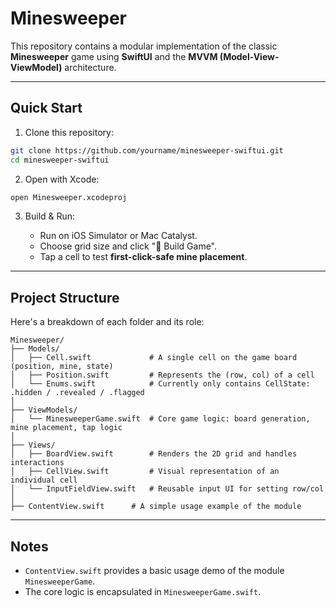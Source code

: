 # Minesweeper

This repository contains a modular implementation of the classic **Minesweeper** game using **SwiftUI** and the **MVVM (Model-View-ViewModel)** architecture.

---

## Quick Start

1. Clone this repository:
   
  ```bash
  git clone https://github.com/yourname/minesweeper-swiftui.git
  cd minesweeper-swiftui
  ```

2. Open with Xcode:

  ```bash
  open Minesweeper.xcodeproj
  ```

3. Build & Run:

   * Run on iOS Simulator or Mac Catalyst.
   * Choose grid size and click "🚀 Build Game".
   * Tap a cell to test **first-click-safe mine placement**.

---

## Project Structure

Here's a breakdown of each folder and its role:

```
Minesweeper/
├── Models/
│   ├── Cell.swift             # A single cell on the game board (position, mine, state)
│   ├── Position.swift         # Represents the (row, col) of a cell
│   └── Enums.swift            # Currently only contains CellState: .hidden / .revealed / .flagged
│
├── ViewModels/
│   └── MinesweeperGame.swift  # Core game logic: board generation, mine placement, tap logic
│
├── Views/
│   ├── BoardView.swift        # Renders the 2D grid and handles interactions
│   ├── CellView.swift         # Visual representation of an individual cell
│   └── InputFieldView.swift   # Reusable input UI for setting row/col
│
├── ContentView.swift      # A simple usage example of the module
```

---

## Notes

* `ContentView.swift` provides a basic usage demo of the module `MinesweeperGame`.
* The core logic is encapsulated in `MinesweeperGame.swift`.

